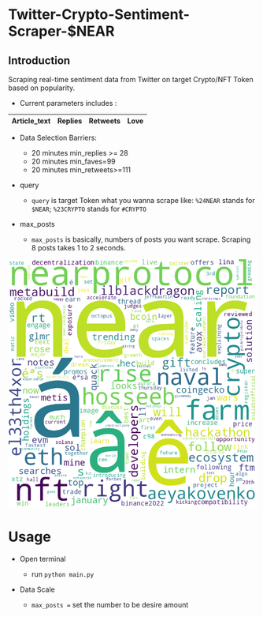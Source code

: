 # Twitter-Crypto-Sentiment-Scraper-$NEAR
## Introduction
Scraping real-time sentiment data from Twitter on target Crypto/NFT Token based on popularity. 
* Current parameters includes : 

Article_text | Replies | Retweets | Love
| :--- | ---: | :---: | :---:

* Data Selection Barriers:
   * 20 minutes min_replies >= 28
   * 20 minutes min_faves=99
   * 20 minutes min_retweets>=111

* query 
    * `query` is target Token what you wanna scrape like: `%24NEAR` stands for `$NEAR`; `%23CRYPTO` stands for `#CRYPTO`

* max_posts 
    * `max_posts` is basically, numbers of posts you want scrape. Scraping 8 posts takes 1 to 2 seconds.


![alt text](https://github.com/ZaizhiSheng/Twitter-Crypto-Scraper/blob/main/word_cloud.png?raw=true)

# Usage
* Open terminal 
  * run `python main.py`

* Data Scale
  * `max_posts =` set the number to be desire amount
